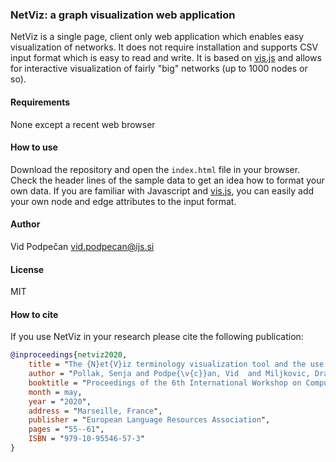 ### NetViz: a graph visualization web application

NetViz is a single page, client only web application which enables easy visualization of networks. It does not require installation and supports CSV input format which is easy to read and write. It is based on [vis.js](https://github.com/visjs/vis-network) and allows for interactive visualization of fairly "big" networks (up to 1000 nodes or so).

#### Requirements
None except a recent web browser

#### How to use
Download the repository and open the `index.html` file in your browser. Check the header lines of the sample data to get an idea how to format your own data. If you are familiar with Javascript and [vis.js](https://github.com/visjs/vis-network), you can easily add your own node and edge attributes to the input format.


#### Author
Vid Podpečan <vid.podpecan@ijs.si>


#### License
MIT


#### How to cite

If you use NetViz in your research please cite the following publication:

```bibtex
@inproceedings{netviz2020,
    title = "The {N}et{V}iz terminology visualization tool and the use cases in karstology domain modeling",
    author = "Pollak, Senja and Podpe{\v{c}}an, Vid  and Miljkovic, Dragana and Stepi{\v{s}}nik, Uro{\v{s}} and Vintar, {\v{S}}pela",
    booktitle = "Proceedings of the 6th International Workshop on Computational Terminology",
    month = may,
    year = "2020",
    address = "Marseille, France",
    publisher = "European Language Resources Association",
    pages = "55--61",
    ISBN = "979-10-95546-57-3"
}
```
